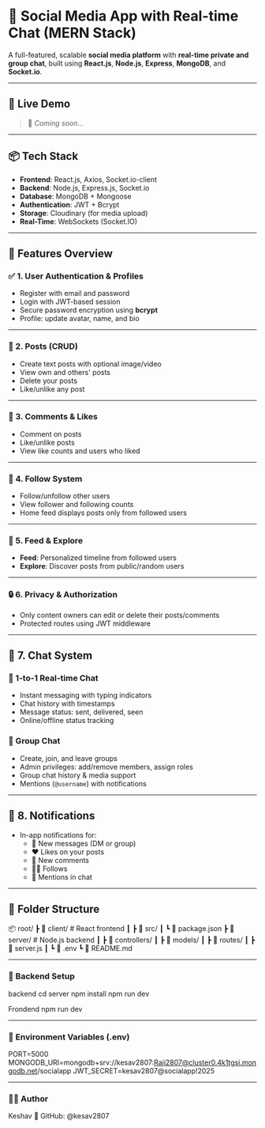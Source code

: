# 🚀 Social Media App with Real-time Chat (MERN Stack)

A full-featured, scalable **social media platform** with **real-time private and group chat**, built using **React.js**, **Node.js**, **Express**, **MongoDB**, and **Socket.io**.

---

## 🔗 Live Demo

> 🚧 _Coming soon..._

---

## 📦 Tech Stack

- **Frontend**: React.js, Axios, Socket.io-client  
- **Backend**: Node.js, Express.js, Socket.io  
- **Database**: MongoDB + Mongoose  
- **Authentication**: JWT + Bcrypt  
- **Storage**: Cloudinary (for media upload)  
- **Real-Time**: WebSockets (Socket.IO)  

---

## 🔐 Features Overview

### ✅ 1. User Authentication & Profiles
- Register with email and password
- Login with JWT-based session
- Secure password encryption using **bcrypt**
- Profile: update avatar, name, and bio

---

### 📝 2. Posts (CRUD)
- Create text posts with optional image/video
- View own and others' posts
- Delete your posts
- Like/unlike any post

---

### 💬 3. Comments & Likes
- Comment on posts
- Like/unlike posts
- View like counts and users who liked

---

### 🤝 4. Follow System
- Follow/unfollow other users
- View follower and following counts
- Home feed displays posts only from followed users

---

### 🧭 5. Feed & Explore
- **Feed**: Personalized timeline from followed users
- **Explore**: Discover posts from public/random users

---

### 🔒 6. Privacy & Authorization
- Only content owners can edit or delete their posts/comments
- Protected routes using JWT middleware

---

## 💬 7. Chat System

### 📩 1-to-1 Real-time Chat
- Instant messaging with typing indicators
- Chat history with timestamps
- Message status: sent, delivered, seen
- Online/offline status tracking

### 👥 Group Chat
- Create, join, and leave groups
- Admin privileges: add/remove members, assign roles
- Group chat history & media support
- Mentions (`@username`) with notifications

---

## 🔔 8. Notifications
- In-app notifications for:
  - 💬 New messages (DM or group)
  - ❤️ Likes on your posts
  - 💬 New comments
  - 🙋‍♂️ Follows
  - 🔔 Mentions in chat

---

## 📁 Folder Structure

📦 root/
┣ 📁 client/ # React frontend
┃ ┣ 📁 src/
┃ ┗ 📄 package.json
┣ 📁 server/ # Node.js backend
┃ ┣ 📁 controllers/
┃ ┣ 📁 models/
┃ ┣ 📁 routes/
┃ ┣ 📄 server.js
┃ ┗ 📄 .env
┗ 📄 README.md

---



### 🚀 Backend Setup

backend 
cd server
npm install
npm run dev

Frondend 
npm run dev

---

### 🔐 Environment Variables (.env)
PORT=5000
MONGODB_URI=mongodb+srv://kesav2807:Raji2807@cluster0.4k1tgsi.mongodb.net/socialapp
JWT_SECRET=kesav2807@socialapp!2025

---

### 👨‍💻 Author
Keshav
🔗 GitHub: @kesav2807

